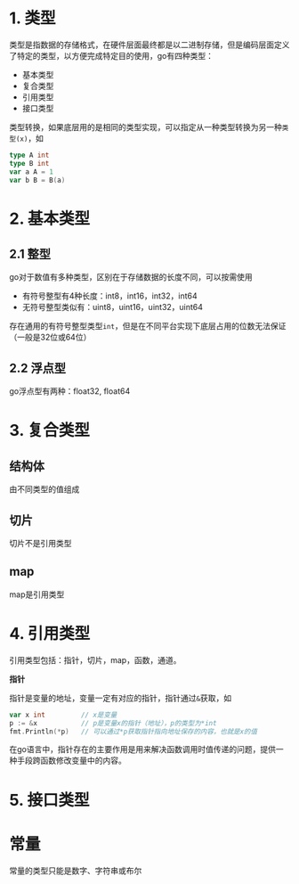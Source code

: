 # 1. 类型

类型是指数据的存储格式，在硬件层面最终都是以二进制存储，但是编码层面定义了特定的类型，以方便完成特定目的使用，go有四种类型：
- 基本类型
- 复合类型
- 引用类型
- 接口类型

类型转换，如果底层用的是相同的类型实现，可以指定从一种类型转换为另一种`类型(x)`，如

```go
type A int
type B int
var a A = 1
var b B = B(a)
```

# 2. 基本类型

## 2.1 整型

go对于数值有多种类型，区别在于存储数据的长度不同，可以按需使用

- 有符号整型有4种长度：int8，int16，int32，int64
- 无符号整型类似有：uint8，uint16，uint32，uint64

存在通用的有符号整型类型`int`，但是在不同平台实现下底层占用的位数无法保证（一般是32位或64位）

## 2.2 浮点型

go浮点型有两种：float32, float64

# 3. 复合类型

## 结构体
由不同类型的值组成

## 切片
切片不是引用类型
## map
map是引用类型

# 4. 引用类型

引用类型包括：指针，切片，map，函数，通道。

**指针**

指针是变量的地址，变量一定有对应的指针，指针通过`&`获取，如

```go
var x int         // x是变量
p := &x           // p是变量x的指针（地址），p的类型为*int
fmt.Println(*p)   // 可以通过*p获取指针指向地址保存的内容，也就是x的值
```

在go语言中，指针存在的主要作用是用来解决函数调用时值传递的问题，提供一种手段跨函数修改变量中的内容。

# 5. 接口类型


# 常量
常量的类型只能是数字、字符串或布尔

